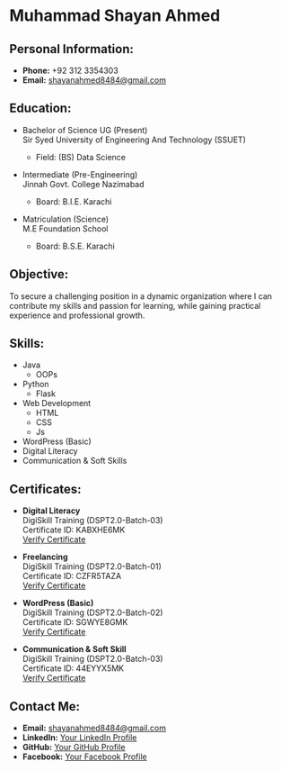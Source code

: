 # Muhammad Shayan Ahmed

## Personal Information:
- **Phone:** +92 312 3354303
- **Email:** shayanahmed8484@gmail.com

## Education:
- Bachelor of Science UG (Present)  
  Sir Syed University of Engineering And Technology (SSUET)  
  - Field: (BS) Data Science

- Intermediate (Pre-Engineering)  
  Jinnah Govt. College Nazimabad  
  - Board: B.I.E. Karachi

- Matriculation (Science)  
  M.E Foundation School  
  - Board: B.S.E. Karachi

## Objective:
To secure a challenging position in a dynamic organization where I can contribute my skills and passion for learning, while gaining practical experience and professional growth.

## Skills:
- Java
  - OOPs
- Python
  - Flask
- Web Development
  - HTML
  - CSS
  - Js
- WordPress (Basic)
- Digital Literacy
- Communication & Soft Skills

## Certificates:
- **Digital Literacy**  
  DigiSkill Training (DSPT2.0-Batch-03)  
  Certificate ID: KABXHE6MK  
  [Verify Certificate](https://digiskills.pk/verify)

- **Freelancing**  
  DigiSkill Training (DSPT2.0-Batch-01)  
  Certificate ID: CZFR5TAZA  
  [Verify Certificate](https://digiskills.pk/verify)

- **WordPress (Basic)**  
  DigiSkill Training (DSPT2.0-Batch-02)  
  Certificate ID: SGWYE8GMK  
  [Verify Certificate](https://digiskills.pk/verify)

- **Communication & Soft Skill**  
  DigiSkill Training (DSPT2.0-Batch-03)  
  Certificate ID: 44EYYX5MK  
  [Verify Certificate](https://digiskills.pk/verify)

## Contact Me:
- **Email:** shayanahmed8484@gmail.com
- **LinkedIn:** [Your LinkedIn Profile](https://www.linkedin.com/in/your-profile/)
- **GitHub:** [Your GitHub Profile](https://github.com/Shayan-Ahmed4848)
- **Facebook:** [Your Facebook Profile](https://www.facebook.com/people/Muhammad-Shayan-Ahmed/pfbid0CumEWk5ZLvD2qmooCrT4Q4FAqBupV217CwpXA7w4aW4FnSkcSz1BJ1iVnpjnDru9l/)




